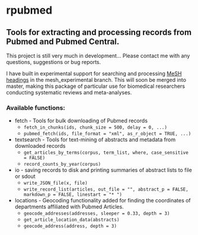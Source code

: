 rpubmed
=======

Tools for extracting and processing records from Pubmed and Pubmed Central.
----------------------------------------------------------------------------

This project is still very much in development... Please contact me with any questions, suggestions or bug reports.  

I have built in experimental support for searching and processing [MeSH headings](http://www.nlm.nih.gov/bsd/disted/meshtutorial/introduction/index.html) in the mesh_experimental branch.  This will soon be merged into master, making this package of particular use for biomedical researchers conducting systematic reviews and meta-analyses.




### Available functions:

* fetch - Tools for bulk downloading of Pubmed records
    - `fetch_in_chunks(ids, chunk_size = 500, delay = 0, ...)`
    - `pubmed_fetch(ids, file_format = "xml", as_r_object = TRUE, ...)`
* textsearch  - Tools for text-mining of abstracts and metadata from downloaded records
    - `get_articles_by_terms(corpus, term_list, where, case_sensitive = FALSE)`
    - `record_counts_by_year(corpus)`
* io - saving records to disk and printing summaries of abstract lists to file or sdout
    - `write_JSON_file(x, file)`
    - `write_record_list(articles, out_file = "", abstract_p = FALSE, markdown_p = FALSE, linestart = "* ")`
* locations - Geocoding functionality added for finding the coordinates of departments affiliated with Pubmed Articles.
    - `geocode_addresses(addresses, sleeper = 0.33, depth = 3)`
    - `get_article_location_data(abstracts)`
    - `geocode_address(address, depth = 3)`






